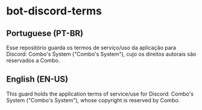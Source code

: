 # bot-discord-terms

## Portuguese (PT-BR)
Esse repositório guarda os termos de serviço/uso da aplicação para Discord: Combo's System ("Combo's System"), cujo os direitos autorais são reservados a Combo.

## English (EN-US)
This guard holds the application terms of service/use for Discord: Combo's System ("Combo's System"), whose copyright is reserved by Combo. 
 
 
